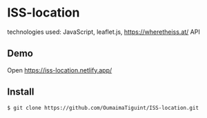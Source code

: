 # ISS-location
technologies used:
JavaScript, leaflet.js, https://wheretheiss.at/ API

## Demo
Open https://iss-location.netlify.app/

## Install
```
$ git clone https://github.com/OumaimaTiguint/ISS-location.git
```
